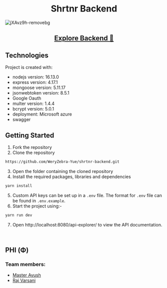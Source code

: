 <div align="center">
  <h1>Shrtnr Backend</h1>

</div>


 ![jXAvz9h-removebg](https://user-images.githubusercontent.com/75676675/149315884-dff616eb-fde5-48db-9000-de9988792ea0.png)

 
<div align="center">
 <h2>
  <a href="https://api.shrtnr.tech/api-explorer/">Explore Backend 🔗 </a></h2>

</div>
 

 
## Technologies

Project is created with:
* nodejs version: 16.13.0
* express version: 4.17.1
* mongoose version: 5.11.17
* jsonwebtoken version: 8.5.1
* Google Oauth
* multer version: 1.4.4
* bcrypt version: 5.0.1
* deployment: Microsoft azure 
* swagger

## Getting Started

1. Fork the repository
2. Clone the repository

```sh
https://github.com/WeryZebra-Yue/shrtnr-backend.git
```

3. Open the folder containing the cloned repository
4. Install the required packages, libraries and dependencies

```sh
yarn install
```

5. Custom API keys can be set up in a `.env` file. The format for `.env` file can be found in `.env.example`.
6. Start the project using:-

```sh
yarn run dev
```

7. Open http://localhost:8080/api-explorer/ to view the API documentation.

<br/>

## PHI (Φ)
### Team members: 
 * [Master Ayush](https://github.com/WeryZebra-Yue)  
 * [Raj Varsani](https://github.com/RajVarsani)
